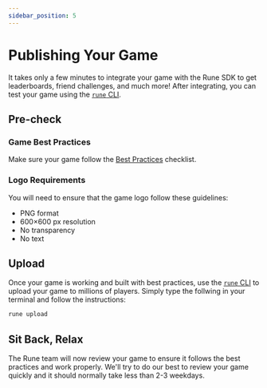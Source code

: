 ```yaml
---
sidebar_position: 5
---
```


# Publishing Your Game

It takes only a few minutes to integrate your game with the Rune SDK to get leaderboards, friend challenges, and much more! After integrating, you can test your game using the [`rune` CLI](cli.md).

## Pre-check

### Game Best Practices

Make sure your game follow the [Best Practices](best-practices.md) checklist.

### Logo Requirements

You will need to ensure that the game logo follow these guidelines:

- PNG format
- 600×600 px resolution
- No transparency
- No text

## Upload

Once your game is working and built with best practices, use the [`rune` CLI](cli.md) to upload your game to millions of players. Simply type the follwing in your terminal and follow the instructions:

```bash
rune upload
```

## Sit Back, Relax

The Rune team will now review your game to ensure it follows the best practices and work properly. We'll try to do our best to review your game quickly and it should normally take less than 2-3 weekdays.

